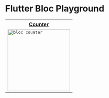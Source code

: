# Flutter Bloc Playground

<table>
  <tr>
    <th>
      <a href="" target="_blank">Counter</a>
    </th>
  </tr>
  <tr>
    <td>
       <kbd>
         <img src="" width="200px" alt="bloc counter"/>
      </kbd>
    </td>
  </tr>
</table>
